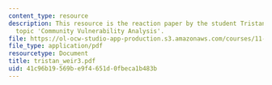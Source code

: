 ```yaml
---
content_type: resource
description: This resource is the reaction paper by the student Tristan Weir on the
  topic 'Community Vulnerability Analysis'.
file: https://ol-ocw-studio-app-production.s3.amazonaws.com/courses/11-941-disaster-vulnerability-and-resilience-spring-2005/41c96b19569be9f4651d0fbeca1b483b_tristan_weir3.pdf
file_type: application/pdf
resourcetype: Document
title: tristan_weir3.pdf
uid: 41c96b19-569b-e9f4-651d-0fbeca1b483b
---
```


